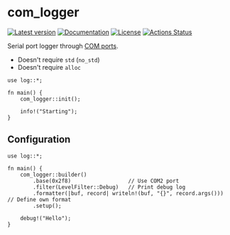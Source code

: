# com_logger

[![Latest version](https://img.shields.io/crates/v/com_logger.svg)](https://crates.io/crates/com_logger)
[![Documentation](https://docs.rs/com_logger/badge.svg)](https://docs.rs/com_logger)
[![License](https://img.shields.io/badge/License-MIT-blue.svg)](https://opensource.org/licenses/MIT)
[![Actions Status](https://github.com/YushiOMOTE/com_logger/workflows/Main/badge.svg)](https://github.com/YushiOMOTE/com_logger/actions)

Serial port logger through [COM ports](https://en.wikipedia.org/wiki/COM_(hardware_interface)).

* Doesn't require `std` (`no_std`)
* Doesn't require `alloc`

```rust,no_run
use log::*;

fn main() {
    com_logger::init();

    info!("Starting");
}
```

## Configuration

```rust,no_run
use log::*;

fn main() {
    com_logger::builder()
        .base(0x2f8)                  // Use COM2 port
        .filter(LevelFilter::Debug)   // Print debug log
        .formatter(|buf, record| writeln!(buf, "{}", record.args())) // Define own format
        .setup();

    debug!("Hello");
}
```
